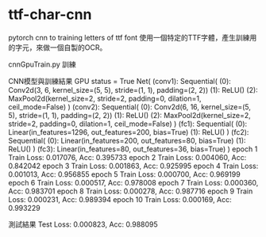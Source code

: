 # ttf-char-cnn
pytorch cnn to training letters of ttf font
使用一個特定的TTF字體，產生訓練用的字元，來做一個自製的OCR。

cnnGpuTrain.py  訓練


CNN模型與訓練結果
GPU status =  True
Net(
  (conv1): Sequential(
    (0): Conv2d(3, 6, kernel_size=(5, 5), stride=(1, 1), padding=(2, 2))
    (1): ReLU()
    (2): MaxPool2d(kernel_size=2, stride=2, padding=0, dilation=1, ceil_mode=False)
  )
  (conv2): Sequential(
    (0): Conv2d(6, 16, kernel_size=(5, 5), stride=(1, 1), padding=(2, 2))
    (1): ReLU()
    (2): MaxPool2d(kernel_size=2, stride=2, padding=0, dilation=1, ceil_mode=False)
  )
  (fc1): Sequential(
    (0): Linear(in_features=1296, out_features=200, bias=True)
    (1): ReLU()
  )
  (fc2): Sequential(
    (0): Linear(in_features=200, out_features=80, bias=True)
    (1): ReLU()
  )
  (fc3): Linear(in_features=80, out_features=36, bias=True)
)
epoch 1
Train Loss: 0.017076, Acc: 0.395733
epoch 2
Train Loss: 0.004060, Acc: 0.842042
epoch 3
Train Loss: 0.001863, Acc: 0.925995
epoch 4
Train Loss: 0.001013, Acc: 0.956855
epoch 5
Train Loss: 0.000700, Acc: 0.969199
epoch 6
Train Loss: 0.000517, Acc: 0.978008
epoch 7
Train Loss: 0.000360, Acc: 0.983701
epoch 8
Train Loss: 0.000278, Acc: 0.987716
epoch 9
Train Loss: 0.000231, Acc: 0.989394
epoch 10
Train Loss: 0.000169, Acc: 0.993229

測試結果
Test Loss: 0.000823, Acc: 0.988095

